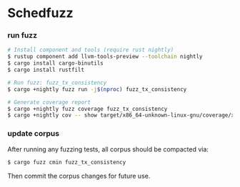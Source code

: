 # Schedfuzz


### run fuzz
```sh
# Install component and tools (require rust nightly)
$ rustup component add llvm-tools-preview --toolchain nightly
$ cargo install cargo-binutils
$ cargo install rustfilt

# Run fuzz: fuzz_tx_consistency
$ cargo +nightly fuzz run -j$(nproc) fuzz_tx_consistency

# Generate coverage report
$ cargo +nightly fuzz coverage fuzz_tx_consistency
$ cargo +nightly cov -- show target/x86_64-unknown-linux-gnu/coverage/x86_64-unknown-linux-gnu/release/fuzz_tx_consistency --Xdemangler=rustfilt --format=html -instr-profile=fuzz/coverage/fuzz_tx_consistency/coverage.profdata --line-coverage-gt=1 --name=ckb_script > res/report.html
```

### update corpus
After running any fuzzing tests, all corpus should be compacted via:
```sh
$ cargo fuzz cmin fuzz_tx_consistency
```
Then commit the corpus changes for future use.